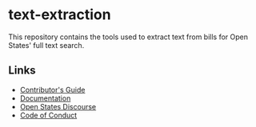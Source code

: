 # text-extraction

This repository contains the tools used to extract text from bills for Open States' full text search.

## Links

* [Contributor's Guide](https://docs.openstates.org/en/latest/contributing/getting-started.html)
* [Documentation](https://docs.openstates.org/en/latest/contributing/text-extraction.html)
* [Open States Discourse](https://discourse.openstates.org)
* [Code of Conduct](https://docs.openstates.org/en/latest/contributing/code-of-conduct.html)
